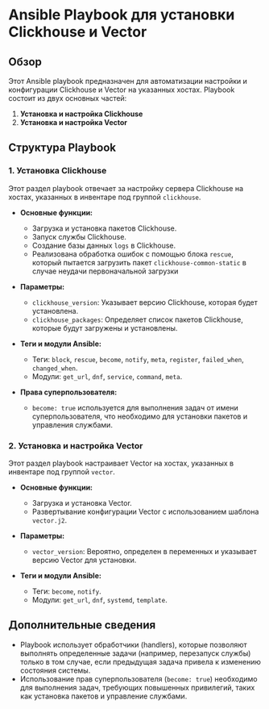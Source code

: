 # Ansible Playbook для установки Clickhouse и Vector

## Обзор

Этот Ansible playbook предназначен для автоматизации настройки и конфигурации Clickhouse и Vector на указанных хостах. Playbook состоит из двух основных частей:

1. **Установка и настройка Clickhouse**
2. **Установка и настройка Vector**

## Структура Playbook

### 1. Установка Clickhouse

Этот раздел playbook отвечает за настройку сервера Clickhouse на хостах, указанных в инвентаре под группой `clickhouse`.

- **Основные функции:**
  - Загрузка и установка пакетов Clickhouse.
  - Запуск службы Clickhouse.
  - Создание базы данных `logs` в Clickhouse.
  - Реализована обработка ошибок с помощью блока `rescue`, который пытается загрузить пакет `clickhouse-common-static` в случае неудачи первоначальной загрузки

- **Параметры:**
  - `clickhouse_version`: Указывает версию Clickhouse, которая будет установлена.
  - `clickhouse_packages`: Определяет список пакетов Clickhouse, которые будут загружены и установлены.

- **Теги и модули Ansible:**
  - Теги: `block`, `rescue`, `become`, `notify`, `meta`, `register`, `failed_when`, `changed_when`.
  - Модули: `get_url`, `dnf`, `service`, `command`, `meta`.

- **Права суперпользователя:**
  - `become: true` используется для выполнения задач от имени суперпользователя, что необходимо для установки пакетов и управления службами.

### 2. Установка и настройка Vector

Этот раздел playbook настраивает Vector на хостах, указанных в инвентаре под группой `vector`.

- **Основные функции:**
  - Загрузка и установка Vector.
  - Развертывание конфигурации Vector с использованием шаблона `vector.j2`.

- **Параметры:**
  - `vector_version`: Вероятно, определен в переменных и указывает версию Vector для установки.

- **Теги и модули Ansible:**
  - Теги: `become`, `notify`.
  - Модули: `get_url`, `dnf`, `systemd`, `template`.

## Дополнительные сведения

- Playbook использует обработчики (handlers), которые позволяют выполнять определенные задачи (например, перезапуск службы) только в том случае, если предыдущая задача привела к изменению состояния системы.
- Использование прав суперпользователя (`become: true`) необходимо для выполнения задач, требующих повышенных привилегий, таких как установка пакетов и управление службами.
